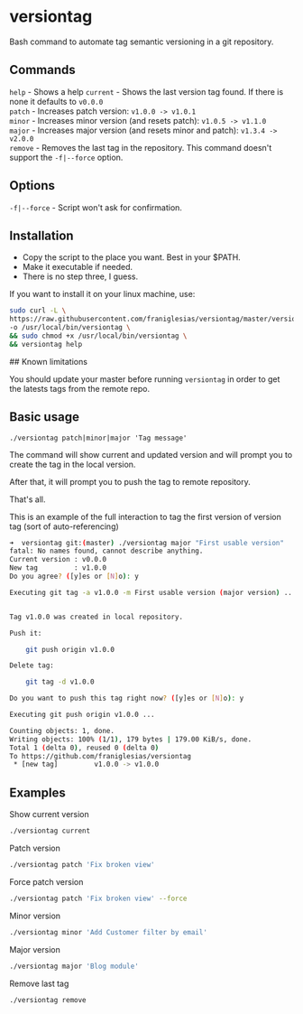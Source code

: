 # versiontag

Bash command to automate tag semantic versioning in a git repository.

## Commands

`help` - Shows a help
`current` - Shows the last version tag found. If there is none it defaults to `v0.0.0`  
`patch` - Increases patch version: `v1.0.0 -> v1.0.1`  
`minor` - Increases minor version (and resets patch): `v1.0.5 -> v1.1.0`  
`major` - Increases major version (and resets minor and patch): `v1.3.4 -> v2.0.0`  
`remove` - Removes the last tag in the repository. This command doesn't support the `-f|--force` option.

## Options
`-f|--force` - Script won't ask for confirmation.

## Installation

* Copy the script to the place you want. Best in your $PATH.
* Make it executable if needed.
* There is no step three, I guess.

If you want to install it on your linux machine, use:
```bash
sudo curl -L \
https://raw.githubusercontent.com/franiglesias/versiontag/master/versiontag \
-o /usr/local/bin/versiontag \
&& sudo chmod +x /usr/local/bin/versiontag \
&& versiontag help
```
## Known limitations

You should update your master before running `versiontag` in order to get the latests tags from the remote repo. 

## Basic usage

```
./versiontag patch|minor|major 'Tag message'
```

The command will show current and updated version and will prompt you to create the tag in the local version.

After that, it will prompt you to push the tag to remote repository.

That's all.

This is an example of the full interaction to tag the first version of version tag (sort of auto-referencing)

```bash
➜  versiontag git:(master) ./versiontag major "First usable version"
fatal: No names found, cannot describe anything.
Current version : v0.0.0
New tag         : v1.0.0
Do you agree? ([y]es or [N]o): y

Executing git tag -a v1.0.0 -m First usable version (major version) ...


Tag v1.0.0 was created in local repository.

Push it:

    git push origin v1.0.0

Delete tag:

    git tag -d v1.0.0

Do you want to push this tag right now? ([y]es or [N]o): y

Executing git push origin v1.0.0 ...

Counting objects: 1, done.
Writing objects: 100% (1/1), 179 bytes | 179.00 KiB/s, done.
Total 1 (delta 0), reused 0 (delta 0)
To https://github.com/franiglesias/versiontag
 * [new tag]         v1.0.0 -> v1.0.0
```

## Examples

Show current version

```bash
./versiontag current
```

Patch version

```bash
./versiontag patch 'Fix broken view'
```

Force patch version

```bash
./versiontag patch 'Fix broken view' --force
```

Minor version

```bash
./versiontag minor 'Add Customer filter by email'
```

Major version

```bash
./versiontag major 'Blog module'
```

Remove last tag

```bash
./versiontag remove
```
